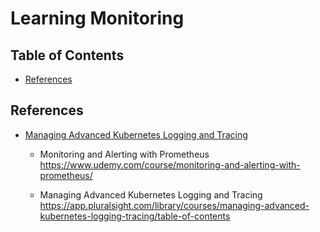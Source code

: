 # Learning Monitoring

## Table of Contents

<!-- START doctoc generated TOC please keep comment here to allow auto update -->
<!-- DON'T EDIT THIS SECTION, INSTEAD RE-RUN doctoc TO UPDATE -->

- [References](#references)

<!-- END doctoc generated TOC please keep comment here to allow auto update -->

## References

- [Managing Advanced Kubernetes Logging and Tracing](https://app.pluralsight.com/library/courses/managing-advanced-kubernetes-logging-tracing/table-of-contents)

  - Monitoring and Alerting with Prometheus
    <https://www.udemy.com/course/monitoring-and-alerting-with-prometheus/>

  - Managing Advanced Kubernetes Logging and Tracing
    <https://app.pluralsight.com/library/courses/managing-advanced-kubernetes-logging-tracing/table-of-contents>
